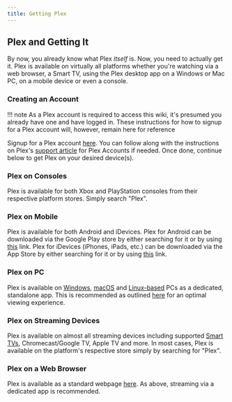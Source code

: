 ```yaml
---
title: Getting Plex
---
```


## Plex and Getting It

By now, you already know what Plex *itself* is. Now, you need to actually get it. Plex is available on virtually all platforms whether you're watching via a web browser, a Smart TV, using the Plex desktop app on a Windows or Mac PC, on a mobile device or even a console.

### Creating an Account

!!! note
    As a Plex account is required to access this wiki, it's presumed you already have one and have logged in. These instructions for how to signup for a Plex account will, however, remain here for reference

Signup for a Plex account [here](https://www.plex.tv/en-au/sign-up/). You can follow along with the instructions on Plex's [support article](https://support.plex.tv/articles/201862428-plex-accounts/) for Plex Accounts if needed. Once done, continue below to get Plex on your desired device(s).

### Plex on Consoles

Plex is available for both Xbox and PlayStation consoles from their respective platform stores. Simply search "Plex".

### Plex on Mobile

Plex is available for both Android and iDevices. Plex for Android can be downloaded via the Google Play store by either searching for it or by using [this](https://play.google.com/store/apps/details?id=com.plexapp.android&#038;hl=en) link. Plex for iDevices (iPhones, iPads, etc.) can be downloaded via the App Store by either searching for it or by using [this](https://apps.apple.com/us/app/plex-watch-live-tv-and-movies/id383457673) link.

### Plex on PC

Plex is available on [Windows](https://www.plex.tv/en-au/media-server-downloads/?cat=plex+desktop&plat=windows#plex-app), [macOS](https://www.plex.tv/en-au/media-server-downloads/?cat=plex+desktop&plat=macos#plex-app) and [Linux-based](https://www.plex.tv/en-au/media-server-downloads/?cat=plex+desktop&plat=linux#plex-app) PCs as a dedicated, standalone app. This is recommended as outlined [here](changing-stream-quality#plex-app.md) for an optimal viewing experience.

### Plex on Streaming Devices

Plex is available on almost all streaming devices including supported [Smart TVs](https://support.plex.tv/articles/204080173-which-smart-tv-models-are-supported/), Chromecast/Google TV, Apple TV and more. In most cases, Plex is available on the platform's respective store simply by searching for "Plex".

### Plex on a Web Browser

Plex is available as a standard webpage [here](https://app.plex.tv/desktop). As above, streaming via a dedicated app is recommended.
